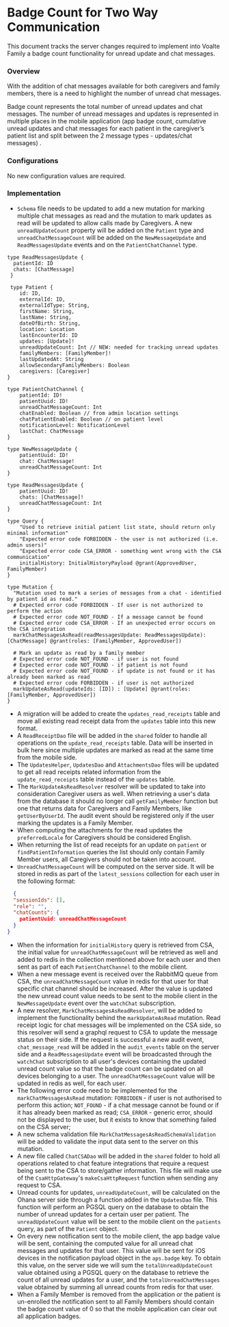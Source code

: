 # Badge Count for Two Way Communication

This document tracks the server changes required to implement into Voalte Family a badge count functionality for unread
update and chat messages.

### Overview

With the addition of chat messages available for both caregivers and family members, there is a need to highlight the
number of unread chat messages.

Badge count represents the total number of unread updates and chat messages. The number of unread messages and updates
is represented in multiple places in the mobile application (app badge count, cumulative unread updates and chat
messages for each patient in the caregiver’s patient list and split between the 2 message types - updates/chat messages)
.

### Configurations

No new configuration values are required.

### Implementation

-   `Schema` file needs to be updated to add a new mutation for marking multiple chat messages as read and the mutation to
    mark updates as read will be updated to allow calls made by Caregivers. A new `unreadUpdateCount` property will be
    added on the `Patient` type and `unreadChatMessageCount` will be added on the `NewMessageUpdate`
    and `ReadMessagesUpdate` events and on the `PatientChatChannel` type.

```
type ReadMessagesUpdate {
  patientId: ID
  chats: [ChatMessage]
 }

 type Patient {
    id: ID,
    externalId: ID,
    externalIdType: String,
    firstName: String,
    lastName: String,
    dateOfBirth: String,
    location: Location
    lastEncounterId: ID
    updates: [Update]!
    unreadUpdateCount: Int // NEW: needed for tracking unread updates
    familyMembers: [FamilyMember]!
    lastUpdatedAt: String
    allowSecondaryFamilyMembers: Boolean
    caregivers: [Caregiver]
}

type PatientChatChannel {
    patientId: ID!
	patientUuid: ID!
	unreadChatMessageCount: Int
	chatEnabled: Boolean // from admin location settings
	chatPatientEnabled: Boolean // on patient level
	notificationLevel: NotificationLevel
	lastChat: ChatMessage
}

type NewMessageUpdate {
	patientUuid: ID!
	chat: ChatMessage!
	unreadChatMessageCount: Int
}

type ReadMessagesUpdate {
	patientUuid: ID!
	chats: [ChatMessage]!
	unreadChatMessageCount: Int
}

type Query {
    "Used to retrieve initial patient list state, should return only minimal information"
	"Expected error code FORBIDDEN - the user is not authorized (i.e. admin users)"
	"Expected error code CSA_ERROR - something went wrong with the CSA communication"
	initialHistory: InitialHistoryPayload @grant(ApprovedUser, FamilyMember)
}

type Mutation {
  "Mutation used to mark a series of messages from a chat - identified by patient id as read."
  # Expected error code FORBIDDEN - If user is not authorized to perform the action
  # Expected error code NOT_FOUND - If a message cannot be found
  # Expected error code CSA_ERROR - If an unexpected error occurs on the CSA integration
  markChatMessagesAsRead(readMessagesUpdate: ReadMessagesUpdate): [ChatMessage] @grant(roles: [FamilyMember, ApprovedUser])

  # Mark an update as read by a family member
  # Expected error code NOT_FOUND - if user is not found
  # Expected error code NOT_FOUND - if patient is not found
  # Expected error code NOT_FOUND - if update is not found or it has already been marked as read
  # Expected error code FORBIDDEN - if user is not authorized
  markUpdateAsRead(updateIds: [ID]) : [Update] @grant(roles: [FamilyMember, ApprovedUser])
}
```

-   A migration will be added to create the `updates_read_receipts` table and move all existing read receipt data from the
    `updates` table into this new format.
-   A `ReadReceiptDao` file will be added in the `shared` folder to handle all operations on the `update_read_receipts`
    table. Data will be inserted in bulk here since multiple updates are marked as read at the same time from the mobile
    side.
-   The `UpdatesHelper`, `UpdatesDao` and `AttachmentsDao` files will be updated to get all read receipts related
    information from the
    `update_read_receipts` table instead of the `updates` table.
-   The `MarkUpdateAsReadResolver` resolver will be updated to take into consideration Caregiver users as well. When
    retrieving a user's data from the database it should no longer call `getFamilyMember` function but one that returns
    data for Caregivers and Family Members, like `getUserByUserId`. The audit event should be registered only if the user
    marking the updates is a Family Member.
-   When computing the attachments for the read updates the `preferredLocale` for Caregivers should be considered English.
-   When returning the list of read receipts for an update on `patient` or `findPatientInformation` queries the list
    should only contain Family Member users, all Caregivers should not be taken into account.
-   `UnreadChatMessageCount` will be computed on the server side. It will be stored in redis as part of
    the `latest_sessions`
    collection for each user in the following format:

```json
  {
  "sessionIds": [],
  "role": "",
  "chatCounts": {
    patientUuid: unreadChatMessageCount
  }
}
```

-   When the information for `initialHistory` query is retrieved from CSA, the initial value for `unreadChatMessageCount`
    will be retrieved as well and added to redis in the collection mentioned above for each user and then sent as part of
    each
    `PatientChatChannel` to the mobile client.
-   When a new message event is received over the RabbitMQ queue from CSA, the `unreadChatMessageCount` value in redis for
    that user for that specific chat channel should be increased. After the value is updated the new unread count value
    needs to be sent to the mobile client in the `NewMessageUpdate` event over the `watchChat` subscription.
-   A new resolver, `MarkChatMessagesAsReadResolver`, will be added to implement the functionality behind
    the `markUpdateAsRead`
    mutation. Read receipt logic for chat messages will be implemented on the CSA side, so this resolver will send a
    graphql request to CSA to update the message status on their side. If the request is successful a new audit
    event, `chat_message_read`
    will be added in the `audit_events` table on the server side and a `ReadMessagesUpdate` event will be broadcasted
    through the `watchChat` subscription to all user's devices containing the updated unread count value so that the badge
    count can be updated on all devices belonging to a user. The `unreadChatMessageCount` value will be updated in redis
    as well, for each user.
-   The following error code need to be implemented for the `markChatMessagesAsRead` mutation:
    `FORBIDDEN` - if user is not authorised to perform this action;
    `NOT_FOUND` - if a chat message cannot be found or if it has already been marked as read;
    `CSA_ERROR` - generic error, should not be displayed to the user, but it exists to know that something failed on the
    CSA server;
-   A new schema validation file `MarkChatMessagesAsReadSchemaValidation` will be added to validate the input data sent to
    the server on this mutation.
-   A new file called `ChatCSADao` will be added in the `shared` folder to hold all operations related to chat feature
    integrations that require a request being sent to the CSA to store/gather information. This file will make use of the
    `CsaHttpGateway`'s `makeCsaHttpRequest` function when sending any request to CSA.
-   Unread counts for updates, `unreadUpdateCount`, will be calculated on the Ohana server side through a function added
    in the `UpdatesDao` file. This function will perform an PGSQL query on the database to obtain the number of unread
    updates for a certain user per patient. The `unreadUpdateCount` value will be sent to the mobile client on
    the `patients` query, as part of the `Patient` object.
-   On every new notification sent to the mobile client, the app badge value will be sent, containing the computed value
    for all unread chat messages and updates for that user. This value will be sent for iOS devices in the notification
    payload object in the `aps.badge` key. To obtain this value, on the server side we will sum
    the `totalUnreadUpdateCount` value obtained using a PGSQL query on the database to retrieve the count of all unread
    updates for a user, and the
    `totalUnreadChatMessages` value obtained by summing all unread counts from redis for that user.
-   When a Family Member is removed from the application or the patient is un-enrolled the notification sent to all Family
    Members should contain the badge count value of 0 so that the mobile application can clear out all application badges.
